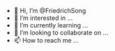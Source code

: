 - 👋 Hi, I’m @FriedrichSong
- 👀 I’m interested in ...
- 🌱 I’m currently learning ...
- 💞️ I’m looking to collaborate on ...
- 📫 How to reach me ...

<!---
FriedrichSong/FriedrichSong is a ✨ special ✨ repository because its `README.md` (this file) appears on your GitHub profile.
You can click the Preview link to take a look at your changes.
--->
